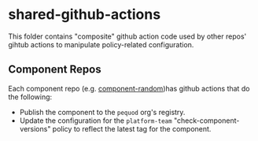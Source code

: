 # shared-github-actions
This folder contains "composite" github action code used by other repos' gihtub actions to manipulate policy-related configuration.

## Component Repos
Each component repo (e.g. [component-random](https://github.com/pulumi-pequod/component-random))has github actions that do the following:
* Publish the component to the `pequod` org's registry.
* Update the configuration for the `platform-team` "check-component-versions" policy to reflect the latest tag for the component.